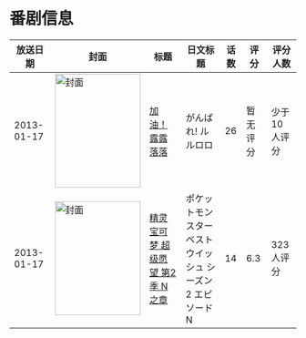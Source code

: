 # 番剧信息

|放送日期|封面|标题|日文标题|话数|评分|评分人数|
|---|---|---|---|---|---|---|
|2013-01-17|<img src="//lain.bgm.tv/pic/cover/c/f9/d5/49282_271i4.jpg" alt="封面" style="width:150px;height:200px;object-fit:cover;">|[加油！露露落落](https://bangumi.tv/subject/49282)|がんばれ! ルルロロ|26|暂无评分|少于10人评分|
|2013-01-17|<img src="//lain.bgm.tv/pic/cover/c/b3/f1/61429_qpr8g.jpg" alt="封面" style="width:150px;height:200px;object-fit:cover;">|[精灵宝可梦 超级愿望 第2季 N之章](https://bangumi.tv/subject/61429)|ポケットモンスター ベストウイッシュ シーズン2 エピソードN|14|6.3|323人评分|
